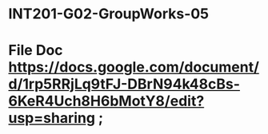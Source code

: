 # INT201-G02-GroupWorks-05

# File Doc https://docs.google.com/document/d/1rp5RRjLq9tFJ-DBrN94k48cBs-6KeR4Uch8H6bMotY8/edit?usp=sharing ;
